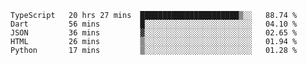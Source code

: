 <!--START_SECTION:waka-->
```text
TypeScript   20 hrs 27 mins  ██████████████████████▒░░   88.74 % 
Dart         56 mins         █░░░░░░░░░░░░░░░░░░░░░░░░   04.10 % 
JSON         36 mins         ▓░░░░░░░░░░░░░░░░░░░░░░░░   02.65 % 
HTML         26 mins         ▒░░░░░░░░░░░░░░░░░░░░░░░░   01.94 % 
Python       17 mins         ▒░░░░░░░░░░░░░░░░░░░░░░░░   01.28 % 
```
<!--END_SECTION:waka-->